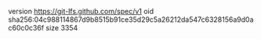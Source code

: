 version https://git-lfs.github.com/spec/v1
oid sha256:04c988114867d9b8515b91ce35d29c5a26212da547c6328156a9d0ac60c0c36f
size 3354
